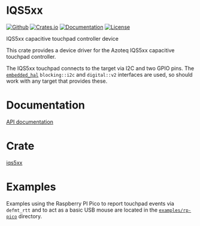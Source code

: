 # IQS5xx

[![Github](https://img.shields.io/badge/iqs5xx-github%2Frwalkr-blue?&logo=github)](https://github.com/rwalkr/iqs5xx)
[![Crates.io](https://img.shields.io/crates/v/iqs5xx.svg)](https://crates.io/crates/iqs5xx)
[![Documentation](https://img.shields.io/docsrs/iqs5xx)](https://docs.rs/iqs5xx)
[![License](https://img.shields.io/badge/license-MIT-blue.svg)](LICENSE)

IQS5xx capacitive touchpad controller device 

This crate provides a device driver for the Azoteq IQS5xx capacitive
touchpad controller.

The IQS5xx touchpad connects to the target via I2C and two GPIO pins. The
[`embedded_hal`](https://docs.rs/embedded-hal) `blocking::i2c` and
`digital::v2` interfaces are used, so should work with any target that
provides these.


# Documentation

[API documentation](https://docs.rs/iqs5xx)


# Crate

[iqs5xx](https://crates.io/crates/iqs5xx)


# Examples

Examples using the Raspberry PI Pico to report touchpad events via
`defmt_rtt` and to act as a basic USB mouse are located in the
[`examples/rp-pico`](https://github.com/rwalkr/iqs5xx/tree/main/examples/rp-pico) directory.
